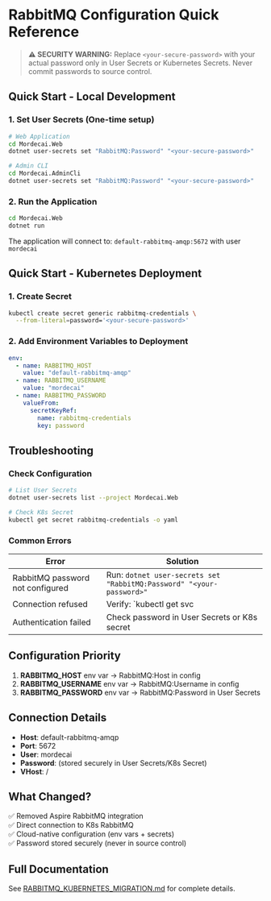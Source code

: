# RabbitMQ Configuration Quick Reference

> **⚠️ SECURITY WARNING:** Replace `<your-secure-password>` with your actual password only in User Secrets or Kubernetes Secrets. Never commit passwords to source control.

## Quick Start - Local Development

### 1. Set User Secrets (One-time setup)

```bash
# Web Application
cd Mordecai.Web
dotnet user-secrets set "RabbitMQ:Password" "<your-secure-password>"

# Admin CLI
cd Mordecai.AdminCli
dotnet user-secrets set "RabbitMQ:Password" "<your-secure-password>"
```

### 2. Run the Application

```bash
cd Mordecai.Web
dotnet run
```

The application will connect to: `default-rabbitmq-amqp:5672` with user `mordecai`

## Quick Start - Kubernetes Deployment

### 1. Create Secret

```bash
kubectl create secret generic rabbitmq-credentials \
  --from-literal=password='<your-secure-password>'
```

### 2. Add Environment Variables to Deployment

```yaml
env:
  - name: RABBITMQ_HOST
    value: "default-rabbitmq-amqp"
  - name: RABBITMQ_USERNAME
    value: "mordecai"
  - name: RABBITMQ_PASSWORD
    valueFrom:
      secretKeyRef:
        name: rabbitmq-credentials
        key: password
```

## Troubleshooting

### Check Configuration
```bash
# List User Secrets
dotnet user-secrets list --project Mordecai.Web

# Check K8s Secret
kubectl get secret rabbitmq-credentials -o yaml
```

### Common Errors

| Error | Solution |
|-------|----------|
| RabbitMQ password not configured | Run: `dotnet user-secrets set "RabbitMQ:Password" "<your-password>"` |
| Connection refused | Verify: `kubectl get svc | grep rabbitmq` |
| Authentication failed | Check password in User Secrets or K8s secret |

## Configuration Priority

1. **RABBITMQ_HOST** env var → RabbitMQ:Host in config
2. **RABBITMQ_USERNAME** env var → RabbitMQ:Username in config
3. **RABBITMQ_PASSWORD** env var → RabbitMQ:Password in User Secrets

## Connection Details

- **Host**: default-rabbitmq-amqp
- **Port**: 5672
- **User**: mordecai
- **Password**: (stored securely in User Secrets/K8s Secret)
- **VHost**: /

## What Changed?

✅ Removed Aspire RabbitMQ integration  
✅ Direct connection to K8s RabbitMQ  
✅ Cloud-native configuration (env vars + secrets)  
✅ Password stored securely (never in source control)  

## Full Documentation

See [RABBITMQ_KUBERNETES_MIGRATION.md](RABBITMQ_KUBERNETES_MIGRATION.md) for complete details.
